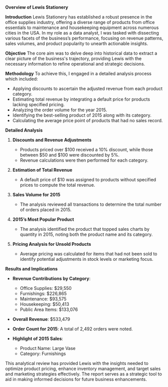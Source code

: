 **Overview of Lewis Stationery**

**Introduction**
Lewis Stationery has established a robust presence in the office supplies industry, offering a diverse range of products from office essentials to maintenance and housekeeping equipment across numerous cities in the USA. In my role as a data analyst, I was tasked with dissecting various facets of the business’s performance, focusing on revenue patterns, sales volumes, and product popularity to unearth actionable insights.

**Objective**
The core aim was to delve deep into historical data to extract a clear picture of the business's trajectory, providing Lewis with the necessary information to refine operational and strategic decisions.

**Methodology**
To achieve this, I engaged in a detailed analysis process which included:
- Applying discounts to ascertain the adjusted revenue from each product category.
- Estimating total revenue by integrating a default price for products lacking specified pricing.
- Analyzing the order volume for the year 2015.
- Identifying the best-selling product of 2015 along with its category.
- Calculating the average price point of products that had no sales record.

**Detailed Analysis**
1. **Discounts and Revenue Adjustments**
   - Products priced over $100 received a 10% discount, while those between $50 and $100 were discounted by 5%.
   - Revenue calculations were then performed for each category.

2. **Estimation of Total Revenue**
   - A default price of $10 was assigned to products without specified prices to compute the total revenue.

3. **Sales Volume for 2015**
   - The analysis reviewed all transactions to determine the total number of orders placed in 2015.

4. **2015’s Most Popular Product**
   - The analysis identified the product that topped sales charts by quantity in 2015, noting both the product name and its category.

5. **Pricing Analysis for Unsold Products**
   - Average pricing was calculated for items that had not been sold to identify potential adjustments in stock levels or marketing focus.

**Results and Implications**
- **Revenue Contributions by Category**:
  - Office Supplies: $29,550
  - Furnishings: $226,865
  - Maintenance: $93,575
  - Housekeeping: $50,413
  - Public Area Items: $133,076

- **Overall Revenue**: $533,479

- **Order Count for 2015**: A total of 2,492 orders were noted.

- **Highlight of 2015 Sales**:
  - Product Name: Large Vase
  - Category: Furnishings

This analytical review has provided Lewis with the insights needed to optimize product pricing, enhance inventory management, and target sales and marketing strategies effectively. The report serves as a strategic tool to aid in making informed decisions for future business enhancements.
